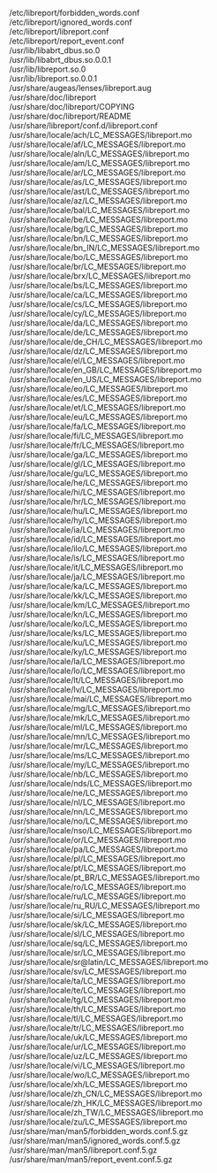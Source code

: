 /etc/libreport/forbidden\_words.conf  
/etc/libreport/ignored\_words.conf  
/etc/libreport/libreport.conf  
/etc/libreport/report\_event.conf  
/usr/lib/libabrt\_dbus.so.0  
/usr/lib/libabrt\_dbus.so.0.0.1  
/usr/lib/libreport.so.0  
/usr/lib/libreport.so.0.0.1  
/usr/share/augeas/lenses/libreport.aug  
/usr/share/doc/libreport  
/usr/share/doc/libreport/COPYING  
/usr/share/doc/libreport/README  
/usr/share/libreport/conf.d/libreport.conf  
/usr/share/locale/ach/LC\_MESSAGES/libreport.mo  
/usr/share/locale/af/LC\_MESSAGES/libreport.mo  
/usr/share/locale/aln/LC\_MESSAGES/libreport.mo  
/usr/share/locale/am/LC\_MESSAGES/libreport.mo  
/usr/share/locale/ar/LC\_MESSAGES/libreport.mo  
/usr/share/locale/as/LC\_MESSAGES/libreport.mo  
/usr/share/locale/ast/LC\_MESSAGES/libreport.mo  
/usr/share/locale/az/LC\_MESSAGES/libreport.mo  
/usr/share/locale/bal/LC\_MESSAGES/libreport.mo  
/usr/share/locale/be/LC\_MESSAGES/libreport.mo  
/usr/share/locale/bg/LC\_MESSAGES/libreport.mo  
/usr/share/locale/bn/LC\_MESSAGES/libreport.mo  
/usr/share/locale/bn\_IN/LC\_MESSAGES/libreport.mo  
/usr/share/locale/bo/LC\_MESSAGES/libreport.mo  
/usr/share/locale/br/LC\_MESSAGES/libreport.mo  
/usr/share/locale/brx/LC\_MESSAGES/libreport.mo  
/usr/share/locale/bs/LC\_MESSAGES/libreport.mo  
/usr/share/locale/ca/LC\_MESSAGES/libreport.mo  
/usr/share/locale/cs/LC\_MESSAGES/libreport.mo  
/usr/share/locale/cy/LC\_MESSAGES/libreport.mo  
/usr/share/locale/da/LC\_MESSAGES/libreport.mo  
/usr/share/locale/de/LC\_MESSAGES/libreport.mo  
/usr/share/locale/de\_CH/LC\_MESSAGES/libreport.mo  
/usr/share/locale/dz/LC\_MESSAGES/libreport.mo  
/usr/share/locale/el/LC\_MESSAGES/libreport.mo  
/usr/share/locale/en\_GB/LC\_MESSAGES/libreport.mo  
/usr/share/locale/en\_US/LC\_MESSAGES/libreport.mo  
/usr/share/locale/eo/LC\_MESSAGES/libreport.mo  
/usr/share/locale/es/LC\_MESSAGES/libreport.mo  
/usr/share/locale/et/LC\_MESSAGES/libreport.mo  
/usr/share/locale/eu/LC\_MESSAGES/libreport.mo  
/usr/share/locale/fa/LC\_MESSAGES/libreport.mo  
/usr/share/locale/fi/LC\_MESSAGES/libreport.mo  
/usr/share/locale/fr/LC\_MESSAGES/libreport.mo  
/usr/share/locale/ga/LC\_MESSAGES/libreport.mo  
/usr/share/locale/gl/LC\_MESSAGES/libreport.mo  
/usr/share/locale/gu/LC\_MESSAGES/libreport.mo  
/usr/share/locale/he/LC\_MESSAGES/libreport.mo  
/usr/share/locale/hi/LC\_MESSAGES/libreport.mo  
/usr/share/locale/hr/LC\_MESSAGES/libreport.mo  
/usr/share/locale/hu/LC\_MESSAGES/libreport.mo  
/usr/share/locale/hy/LC\_MESSAGES/libreport.mo  
/usr/share/locale/ia/LC\_MESSAGES/libreport.mo  
/usr/share/locale/id/LC\_MESSAGES/libreport.mo  
/usr/share/locale/ilo/LC\_MESSAGES/libreport.mo  
/usr/share/locale/is/LC\_MESSAGES/libreport.mo  
/usr/share/locale/it/LC\_MESSAGES/libreport.mo  
/usr/share/locale/ja/LC\_MESSAGES/libreport.mo  
/usr/share/locale/ka/LC\_MESSAGES/libreport.mo  
/usr/share/locale/kk/LC\_MESSAGES/libreport.mo  
/usr/share/locale/km/LC\_MESSAGES/libreport.mo  
/usr/share/locale/kn/LC\_MESSAGES/libreport.mo  
/usr/share/locale/ko/LC\_MESSAGES/libreport.mo  
/usr/share/locale/ks/LC\_MESSAGES/libreport.mo  
/usr/share/locale/ku/LC\_MESSAGES/libreport.mo  
/usr/share/locale/ky/LC\_MESSAGES/libreport.mo  
/usr/share/locale/la/LC\_MESSAGES/libreport.mo  
/usr/share/locale/lo/LC\_MESSAGES/libreport.mo  
/usr/share/locale/lt/LC\_MESSAGES/libreport.mo  
/usr/share/locale/lv/LC\_MESSAGES/libreport.mo  
/usr/share/locale/mai/LC\_MESSAGES/libreport.mo  
/usr/share/locale/mg/LC\_MESSAGES/libreport.mo  
/usr/share/locale/mk/LC\_MESSAGES/libreport.mo  
/usr/share/locale/ml/LC\_MESSAGES/libreport.mo  
/usr/share/locale/mn/LC\_MESSAGES/libreport.mo  
/usr/share/locale/mr/LC\_MESSAGES/libreport.mo  
/usr/share/locale/ms/LC\_MESSAGES/libreport.mo  
/usr/share/locale/my/LC\_MESSAGES/libreport.mo  
/usr/share/locale/nb/LC\_MESSAGES/libreport.mo  
/usr/share/locale/nds/LC\_MESSAGES/libreport.mo  
/usr/share/locale/ne/LC\_MESSAGES/libreport.mo  
/usr/share/locale/nl/LC\_MESSAGES/libreport.mo  
/usr/share/locale/nn/LC\_MESSAGES/libreport.mo  
/usr/share/locale/no/LC\_MESSAGES/libreport.mo  
/usr/share/locale/nso/LC\_MESSAGES/libreport.mo  
/usr/share/locale/or/LC\_MESSAGES/libreport.mo  
/usr/share/locale/pa/LC\_MESSAGES/libreport.mo  
/usr/share/locale/pl/LC\_MESSAGES/libreport.mo  
/usr/share/locale/pt/LC\_MESSAGES/libreport.mo  
/usr/share/locale/pt\_BR/LC\_MESSAGES/libreport.mo  
/usr/share/locale/ro/LC\_MESSAGES/libreport.mo  
/usr/share/locale/ru/LC\_MESSAGES/libreport.mo  
/usr/share/locale/ru\_RU/LC\_MESSAGES/libreport.mo  
/usr/share/locale/si/LC\_MESSAGES/libreport.mo  
/usr/share/locale/sk/LC\_MESSAGES/libreport.mo  
/usr/share/locale/sl/LC\_MESSAGES/libreport.mo  
/usr/share/locale/sq/LC\_MESSAGES/libreport.mo  
/usr/share/locale/sr/LC\_MESSAGES/libreport.mo  
/usr/share/locale/sr@latin/LC\_MESSAGES/libreport.mo  
/usr/share/locale/sv/LC\_MESSAGES/libreport.mo  
/usr/share/locale/ta/LC\_MESSAGES/libreport.mo  
/usr/share/locale/te/LC\_MESSAGES/libreport.mo  
/usr/share/locale/tg/LC\_MESSAGES/libreport.mo  
/usr/share/locale/th/LC\_MESSAGES/libreport.mo  
/usr/share/locale/tl/LC\_MESSAGES/libreport.mo  
/usr/share/locale/tr/LC\_MESSAGES/libreport.mo  
/usr/share/locale/uk/LC\_MESSAGES/libreport.mo  
/usr/share/locale/ur/LC\_MESSAGES/libreport.mo  
/usr/share/locale/uz/LC\_MESSAGES/libreport.mo  
/usr/share/locale/vi/LC\_MESSAGES/libreport.mo  
/usr/share/locale/wo/LC\_MESSAGES/libreport.mo  
/usr/share/locale/xh/LC\_MESSAGES/libreport.mo  
/usr/share/locale/zh\_CN/LC\_MESSAGES/libreport.mo  
/usr/share/locale/zh\_HK/LC\_MESSAGES/libreport.mo  
/usr/share/locale/zh\_TW/LC\_MESSAGES/libreport.mo  
/usr/share/locale/zu/LC\_MESSAGES/libreport.mo  
/usr/share/man/man5/forbidden\_words.conf.5.gz  
/usr/share/man/man5/ignored\_words.conf.5.gz  
/usr/share/man/man5/libreport.conf.5.gz  
/usr/share/man/man5/report\_event.conf.5.gz  
